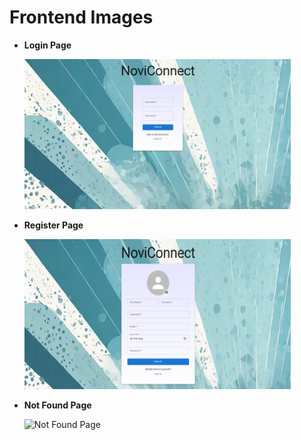 # Frontend Images

- **Login Page**

  <img src="src/assets/images/pages_snapshots/login.png" width="426px" height="240px">

- **Register Page**

    <img src="src/assets/images/pages_snapshots/register.png" width="426px" height="240px">

- **Not Found Page**

    ![Not Found Page](src/assets/images/pages_snapshots/not-found-page.gif)